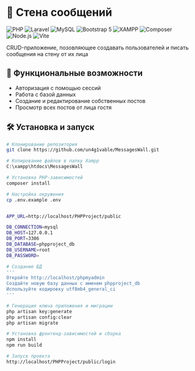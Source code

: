 # 💬 Стена сообщений
![PHP](https://img.shields.io/badge/PHP-777BB4?style=for-the-badge&logo=php&logoColor=white)
![Laravel](https://img.shields.io/badge/Laravel-E74430?style=for-the-badge&logo=laravel&logoColor=white)
![MySQL](https://img.shields.io/badge/MySQL-005E87?style=for-the-badge&logo=mysql&logoColor=white)
![Bootstrap 5](https://img.shields.io/badge/Bootstrap-7952B3?style=for-the-badge&logo=bootstrap&logoColor=white)
![XAMPP](https://img.shields.io/badge/XAMPP-FB7A24?style=for-the-badge&logo=xampp&logoColor=white)
![Composer](https://img.shields.io/badge/Composer-885630?style=for-the-badge&logo=composer&logoColor=white)
![Node.js](https://img.shields.io/badge/Node.js-339933?style=for-the-badge&logo=nodedotjs&logoColor=white)
![Vite](https://img.shields.io/badge/Vite-646CFF?style=for-the-badge&logo=vite&logoColor=white)

CRUD-приложение, позовляющее создавать пользователей и писать сообщения на стену от их лица

## 🌟 Функциональные возможности
- Авторизация с помощью сессий
- Работа с базой данных
- Создание и редактирование собственных постов
- Просмотр всех постов от лица гостя

## 🛠 Установка и запуск
```bash
# Клонирование репозитория
git clone https://github.com/un4g1vable/MessagesWall.git

# Копирование файлов в папку Xampp
C:\xampp\htdocs\MessagesWall

# Установка PHP-зависимостей
composer install

# Настройка окружения
cp .env.example .env


APP_URL=http://localhost/PHPProject/public

DB_CONNECTION=mysql
DB_HOST=127.0.0.1
DB_PORT=3306
DB_DATABASE=phpproject_db
DB_USERNAME=root
DB_PASSWORD=

# Создание БД
'''
Откройте http://localhost/phpmyadmin
Создайте новую базу данных с именем phpproject_db
Используйте кодировку utf8mb4_general_ci
'''

# Генерация ключа приложения и миграции
php artisan key:generate
php artisan config:clear
php artisan migrate

# Установка фронтенд-зависимостей и сборка
npm install
npm run build

# Запуск проекта
http://localhost/PHPProject/public/login


```
